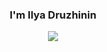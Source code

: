 <!-- markdownlint-disable MD033 MD041-->
<p align="center">
  <h3 align="center">I'm Ilya Druzhinin</h3>
</p>

<p align="center">
  <img src="https://readme-typing-svg.herokuapp.com/?lines=Type+messages+everywhere!;Add+a+bio+to+your+profile!;Add+a+description+to+your+repo!;Make+your+readme+stand+out!&font=Fira%20Code&center=true&width=380&height=50">
</p>
<!-- markdownlint-enable MD033 -->
